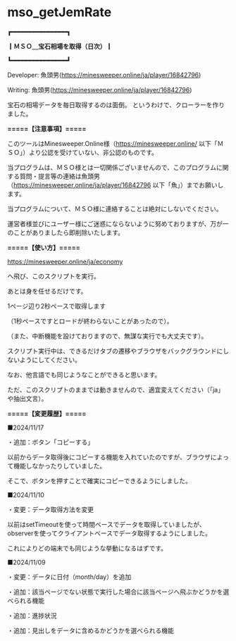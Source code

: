 # mso_getJemRate
**┏━━━━━━━━━━━━━━━┓**

**┃ＭＳＯ＿宝石相場を取得（日次）┃**

**┗━━━━━━━━━━━━━━━┛**

Developer:	魚頭男(https://minesweeper.online/ja/player/16842796)

Writing:	魚頭男(https://minesweeper.online/ja/player/16842796)


宝石の相場データを毎日取得するのは面倒。
というわけで、クローラーを作りました。

**=====【注意事項】=====**

このツールはMinesweeper.Online様（https://minesweeper.online/ 以下「ＭＳＯ」）より公認を受けていない、非公認のものです。

当プログラムは、ＭＳＯ様とは一切関係ございませんので、このプログラムに関する質問・提言等の連絡は魚頭男（https://minesweeper.online/ja/player/16842796 以下「魚」）までお願いします。

当プログラムについて、ＭＳＯ様に連絡することは絶対にしないでください。

運営者様並びにユーザー様にご迷惑にならないように努めておりますが、万が一のことがありましたら即削除いたします。



**=====【使い方】=====**

https://minesweeper.online/ja/economy

へ飛び、このスクリプトを実行。

あとは身を任せるだけです。


1ページ辺り2秒ペースで取得します

（1秒ペースですとロードが終わらないことがあったので）。

（また、中断機能を設けておりますので、無謀な実行でも大丈夫です）。

スクリプト実行中は、できるだけタブの遷移やブラウザをバックグラウンドにしないようにしてください。


なお、他言語でも同じようなことができると思います。

ただ、このスクリプトのままでは動きませんので、適宜変えてください（「ja」や抽出文言）。


**=====【変更履歴】=====**

■2024/11/17

・追加：ボタン「コピーする」

以前からデータ取得後にコピーする機能を入れていたのですが、ブラウザによって機能しなかったりしていました。

そこで、ボタンを押すことで確実にコピーできるようにしました。

■2024/11/10

・変更：データ取得方法を変更

以前はsetTimeoutを使って時間ベースでデータを取得していましたが、
observerを使ってクライアントベースでデータ取得するようにしました。

これによりどの端末でも同じような挙動になるはずです。

■2024/11/09

・変更：データに日付（month/day）を追加

・追加：該当ページでない状態で実行した場合に該当ページへ飛ぶかどうかを選べられる機能

・追加：進捗状況

・追加：見出しをデータに含めるかどうかを選べられる機能


